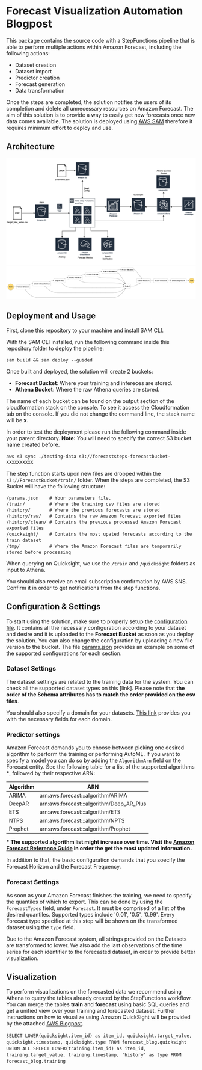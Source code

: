 # Forecast Visualization Automation Blogpost

This package contains the source code with a StepFunctions pipeline that is able to perform
multiple actions within Amazon Forecast, including the following actions:
- Dataset creation
- Dataset import
- Predictor creation
- Forecast generation
- Data transformation 

Once the steps are completed, the solution notifies the users of its completion and delete 
all unnecessary resources on Amazon Forecast. The aim of this solution is to provide a way 
to easily get new forecasts once new data comes available. The solution is deployed using 
[AWS SAM](https://aws.amazon.com/serverless/sam/) therefore it requires minimum effort to 
deploy and use.

## Architecture

![architecture](images/architecture.png)
![steps](images/hor.png)


## Deployment and Usage

First, clone this repository to your machine and install SAM CLI.

With the SAM CLI installed, run the following command inside this repository folder 
to deploy the pipeline:
```
sam build && sam deploy --guided
```

Once built and deployed, the solution will create 2 buckets:
- __Forecast Bucket__: Where your training and infereces are stored.
- __Athena Bucket__: Where the raw Athena queries are stored.

The name of each bucket can be found on the output section of the cloudformation stack on
the console. To see it access the Cloudformation tab on the console. If you did not change 
the command line, the stack name will be __x__.

In order to test the deployment please run the following command inside your parent directory.
**Note:** You will need to specify the correct S3 bucket name created before.
```
aws s3 sync ./testing-data s3://forecaststeps-forecastbucket-XXXXXXXXXX
```

The step function starts upon new files are dropped within the ```s3://ForecastBucket/train/```
folder. When the steps are completed, the S3 Bucket will have the following structure:
```
/params.json    # Your parameters file.
/train/         # Where the training csv files are stored
/history/       # Where the previous forecasts are stored
/history/raw/   # Contains the raw Amazon Forecast exported files
/history/clean/ # Contains the previous processed Amazon Forecast exported files
/quicksight/    # Contains the most upated forecasts according to the train dataset
/tmp/           # Where the Amazon Forecast files are temporarily stored before processing
```

When querying on Quicksight, we use the ```/train``` and ```/quicksight``` folders as input
to Athena.

You should also receive an email subscription confirmation by AWS SNS. Confirm it in order
to get notifications from the step functions.





## Configuration & Settings

To start using the solution, make sure to properly setup the [configuration file](params_test.json).
It contains all the necessary configuration according to your dataset and desire and it is uploaded
to the __Forecast Bucket__ as soon as you deploy the solution. You can also change the configuration by
uploading a new file version to the bucket. The file [params.json](params.json) provides an
example on some of the supported configurations for each section.

### Dataset Settings

The dataset settings are related to the training data for the system. You can check all the
supported dataset types on this [link]. Please note that __the order of the Schema attributes
has to match the order provided on the csv files__.

You should also specify a domain for your datasets. [This link](https://docs.aws.amazon.com/forecast/latest/dg/howitworks-domains-ds-types.html) provides you with the necessary fields for each domain.


### Predictor settings

Amazon Forecast demands you to choose between picking one desired algorithm to perform
the training or performing AutoML. If you want to specify a model you can do so by adding the
```AlgorithmArn``` field on the Forecast entity. See the following table for a list of the
supported algorithms __*__, followed by their respective ARN:


| Algorithm     | ARN                                       |
| ------------- | ----------------------------------------- |
| ARIMA         | arn:aws:forecast:::algorithm/ARIMA        |
| DeepAR        | arn:aws:forecast:::algorithm/Deep_AR_Plus |
| ETS           | arn:aws:forecast:::algorithm/ETS          |
| NTPS          | arn:aws:forecast:::algorithm/NPTS         |
| Prophet       | arn:aws:forecast:::algorithm/Prophet      |

__* The supported algorithm list might increase over time. Visit the [Amazon Forecast Reference Guide](https://docs.aws.amazon.com/forecast/latest/dg/aws-forecast-choosing-recipes.html) in order the get the most updated information.__ 

In addition to that, the basic configuration demands that you soecify the Forecast Horizon and the
Forecast Frequency.

### Forecast Settings

As soon as your Amazon Forecast finishes the training, we need to specify the quantiles of which
to export. This can be done by using the ```ForecastTypes``` field, under ```Forecast```. It
must be comprised of a list of the desired quantiles. Supported types include '0.01', '0.5', '0.99'.
Every Forecast type specified at this step will be shown on the transformed dataset using the 
```type``` field.

Due to the Amazon Forecast system, all strings provided on the Datasets are transformed to lower. We
also add the last observations of the time series for each identifier to the forecasted dataset, in order
to provide better visualization.

## Visualization

To perform visualizations on the forecasted data we recommend using Athena to query the tables
already created by the StepFunctions workflow. You can merge the tables __train__ and __forecast__
using basic SQL queries and get a unified view over your training and forecasted dataset. Further
instructions on how to visualize using Amazon QuickSight will be provided by the attached [AWS Blogpost]().

`
SELECT LOWER(quicksight.item_id) as item_id,
         quicksight.target_value,
         quicksight.timestamp,
         quicksight.type
FROM forecast_blog.quicksight
UNION ALL
SELECT LOWER(training.item_id) as item_id,
         training.target_value,
         training.timestamp,
         'history' as type
FROM forecast_blog.training
`
